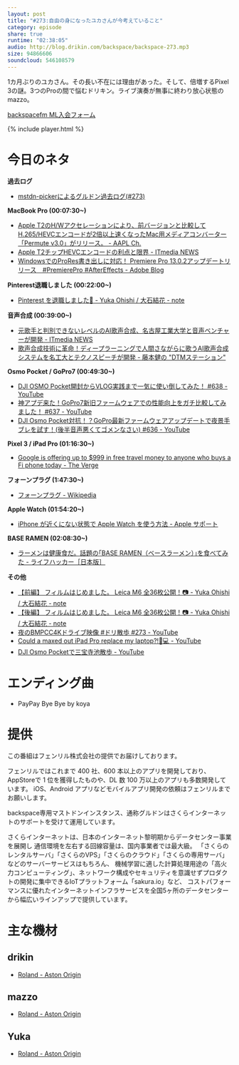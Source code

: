 ```yaml
---
layout: post
title: "#273:自由の身になったユカさんが今考えていること"
category: episode
share: true
runtime: "02:38:05"
audio: http://blog.drikin.com/backspace/backspace-273.mp3
size: 94866606
soundcloud: 546108579
---
```


1カ月ぶりのユカさん。その長い不在には理由があった。そして、倍増するPixel 3の謎。3つのProの間で悩むドリキン。ライブ演奏が無事に終わり放心状態のmazzo。

[backspacefm ML入会フォーム](http://backspace.us11.list-manage.com/subscribe?u=09c933bd3997c1d16dbed156a&id=84b6529b91)

{% include player.html %}


# 今日のネタ
**過去ログ**
* [mstdn-pickerによるグルドン過去ログ(#273)](https://rbtnn.github.io/mstdn-picker/?instance=mstdn.guru&since_id=101248708139910312&max_id=101249416337694354)

**MacBook Pro (00:07:30~)**
* [Apple T2のH/Wアクセレーションにより、前バージョンと比較してH.265/HEVCエンコードが2倍以上速くなったMac用メディアコンバーター「Permute v3.0」がリリース。 - AAPL Ch.](https://applech2.com/archives/20181205-permute-v3-support-hevc-hw-acceleration.html)
* [Apple T2チップHEVCエンコードの利点と限界 - ITmedia NEWS](http://www.itmedia.co.jp/news/articles/1812/12/news063.html)
* [WindowsでのProRes書き出しに対応！ Premiere Pro 13.0.2アップデートリリース　#PremierePro #AfterEffects - Adobe Blog](https://blogs.adobe.com/japan/video-december-2018-premierepro-cc-releases/)

**Pinterest退職しました (00:22:00~)**
* [Pinterest を退職しました📌 - Yuka Ohishi / 大石結花 - note](https://note.mu/yukaohishi/n/n1e65407af7b8)

**音声合成 (00:39:00~)**
* [元歌手と判別できないレベルのAI歌声合成、名古屋工業大学と音声ベンチャーが開発 - ITmedia NEWS](http://www.itmedia.co.jp/news/articles/1812/14/news089.html)
* [歌声合成技術に革命！ディープラーニングで人間さながらに歌うAI歌声合成システムを名工大とテクノスピーチが開発 - 藤本健の &quot;DTMステーション&quot;](https://www.dtmstation.com/archives/22902.html)


**Osmo Pocket / GoPro7 (00:49:30~)**
* [DJI OSMO Pocket開封からVLOG実践まで一気に使い倒してみた！ #638 - YouTube](https://www.youtube.com/watch?v=kTYvG9GrdgA)
* [神アプデ来た！GoPro7新旧ファームウェアでの性能向上をガチ比較してみました！ #637 - YouTube](https://www.youtube.com/watch?v=Z68Z-D28cvY)
* [DJI Osmo Pocket対抗！？GoPro最新ファームウェアアップデートで夜景手ブレを試す！(後半音声悪くてゴメンなさい) #636 - YouTube](https://www.youtube.com/watch?v=Mt-grlXYFo8)

**Pixel 3 / iPad Pro (01:16:30~)**
* [Google is offering up to $999 in free travel money to anyone who buys a Fi phone today - The Verge](https://www.theverge.com/good-deals/2018/11/28/18116293/google-fi-phone-free-travel-money-offer-deal-airbnb-delta)

**フォーンプラグ (1:47:30~)**
* [フォーンプラグ - Wikipedia](https://ja.wikipedia.org/wiki/%E3%83%95%E3%82%A9%E3%83%BC%E3%83%B3%E3%83%97%E3%83%A9%E3%82%B0)

**Apple Watch (01:54:20~)**
* [iPhone が近くにない状態で Apple Watch を使う方法 - Apple サポート](https://support.apple.com/ja-jp/HT205547)

**BASE RAMEN (02:08:30~)**
* [ラーメンは健康食だ。話題の｢BASE RAMEN（ベースラーメン）｣を食べてみた - ライフハッカー［日本版］](https://www.lifehacker.jp/2018/12/181292_basefood.html)

**その他**
* [【前編】 フィルムはじめました。 Leica M6 全36枚公開！📷 - Yuka Ohishi / 大石結花 - note](https://note.mu/yukaohishi/n/n4b6b7fb625fb)
* [【後編】 フィルムはじめました。 Leica M6 全36枚公開！📷 - Yuka Ohishi / 大石結花 - note](https://note.mu/yukaohishi/n/n309aef646f63)
* [夜のBMPCC4Kドライブ映像 #ドリ散歩 #273 - YouTube](https://www.youtube.com/watch?v=I6gqhI9JL9I)
* [Could a maxed out iPad Pro replace my laptop?!🤔💻 - YouTube](https://youtu.be/eUPygIwx3nA)
* [DJI Osmo Pocketで三宝寺池散歩 - YouTube](https://youtu.be/ZRBNl8MvWQ0)

# エンディング曲
* PayPay Bye Bye by koya

# 提供

この番組はフェンリル株式会社の提供でお届けしております。

フェンリルではこれまで 400 社、600 本以上のアプリを開発しており、AppStoreで 1 位を獲得したものや、DL 数 100 万以上のアプリも多数開発しています。
iOS、Android アプリなどモバイルアプリ開発の依頼はフェンリルまでお願いします。

backspace専用マストドンインスタンス、通称グルドンはさくらインターネットのサポートを受けて運用しています。

さくらインターネットは、日本のインターネット黎明期からデータセンター事業を展開し
通信環境を左右する回線容量は、国内事業者では最大級。
「さくらのレンタルサーバ」「さくらのVPS」「さくらのクラウド」「さくらの専用サーバ」などのサーバーサービスはもちろん、
機械学習に適した計算処理用途の「高火力コンピューティング」、ネットワーク構成やセキュリティを意識せずプロダクトの開発に集中できるIoTプラットフォーム「sakura.io」など、
コストパフォーマンスに優れたインターネットインフラサービスを全国5ヶ所のデータセンターから幅広いラインアップで提供しています。

# 主な機材

## drikin
* [Roland - Aston Origin](http://amzn.asia/1OwAZ0w)

## mazzo
* [Roland - Aston Origin](http://amzn.asia/1OwAZ0w)

## Yuka
* [Roland - Aston Origin](http://amzn.asia/1OwAZ0w)
